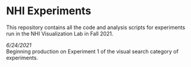 # NHI Experiments

This repository contains all the code and analysis scripts for experiments run in the NHI Visualization Lab in Fall 2021.  

*6/24/2021*  
Beginning production on Experiment 1 of the visual search category of experiments.